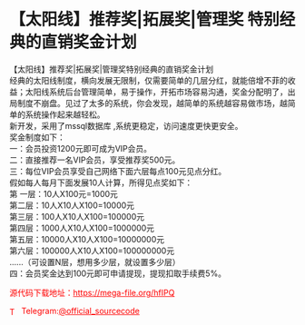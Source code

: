 # 【太阳线】推荐奖|拓展奖|管理奖 特别经典的直销奖金计划

【太阳线】推荐奖|拓展奖|管理奖特别经典的直销奖金计划<br>经典的太阳线制度，横向发展无限制，仅需要简单的几层分红，就能倍增不菲的收益；太阳线系统后台管理简单，易于操作，开拓市场容易沟通，奖金分配明了，出局制度不崩盘。见过了太多的系统，你会发现，越简单的系统越容易做市场，越简单的系统操作起来越轻松。<br>新开发，采用了mssql数据库 ,系统更稳定，访问速度更快更安全。<br>奖金制度如下：<br>一：会员投资1200元即可成为VIP会员。<br>二：直接推荐一名VIP会员，享受推荐奖500元。<br>三：每位VIP会员享受自己网络下面六层每点100元见点分红。<br>假如每人每月下面发展10人计算，所得见点奖如下：<br>第 一层：10人X100元=1000元<br>第二层：10人X10人X100=10000元<br>第三层：100人X10人X100=100000元<br>第四层：1000人X10人X100=1000000元<br>第五层：10000人X10人X100=10000000元<br>第六层：100000人X10人X100=100000000元<br>......（可设置N层，想用多少层，就设置多少层）<br>四：会员奖金达到100元即可申请提现，提现扣取手续费5%。<br>


<p style="color: red;">源代码下载地址：<a href="https://mega-file.org/hfIPQ" style="color: red;">https://mega-file.org/hfIPQ</a></p><p style="color: red;"><img src="https://cdn-icons-png.flaticon.com/512/2111/2111646.png" alt="Telegram Icon" style="width: 16px; vertical-align: middle; margin-right: 5px;">Telegram:<a href="https://t.me/official_sourcecode" style="color: red;">@official_sourcecode</a></p>